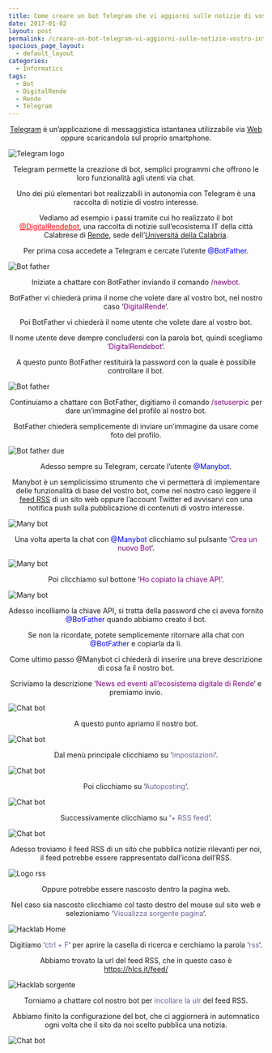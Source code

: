 ```yaml
---
title: Come creare un bot Telegram che vi aggiorni sulle notizie di vostro interesse?
date: 2017-01-02
layout: post
permalink: /creare-un-bot-telegram-vi-aggiorni-sulle-notizie-vostro-interesse/
spacious_page_layout:
  - default_layout
categories:
  - Informatics
tags:
  - Bot
  - DigitalRende
  - Rende
  - Telegram
---
```

<!--:it-->

<p style="text-align: center;">
  <a href="https://telegram.org/" target="_blank">Telegram</a> è un&#8217;applicazione di messaggistica istantanea utilizzabile via <a href="https://telegram.org/" target="_blank">Web </a>oppure scaricandola sul proprio smartphone.
</p>

![Telegram logo](https://raw.githubusercontent.com/marcofromsicily/blog/master/images/telegram.jpg)

<p style="text-align: center;">
  Telegram permette la creazione di bot, semplici programmi che offrono le loro funzionalità agli utenti via chat.
</p>

<p style="text-align: center;">
  Uno dei più elementari bot realizzabili in autonomia con Telegram è una raccolta di notizie di vostro interesse.
</p>

<p style="text-align: center;">
  Vediamo ad esempio i passi tramite cui ho realizzato il bot <span style="color: #ff0000;"><a style="color: #ff0000;" href="http://telegram.me/DigitalRendebot" target="_blank">@DigitalRendebot</a></span>, una raccolta di notizie sull&#8217;ecosistema IT della città Calabrese di <a href="https://it.wikipedia.org/wiki/Rende" target="_blank">Rende</a>, sede dell&#8217;<a href="http://www.unical.it/" target="_blank">Università della Calabria</a>.
</p>

<p style="text-align: center;">
  Per prima cosa accedete a Telegram e cercate l&#8217;utente <span style="color: #0000ff;">@BotFather</span>.
</p>

![Bot father](https://raw.githubusercontent.com/marcofromsicily/blog/master/images/botfather.jpg)

<p style="text-align: center;">
  Iniziate a chattare con BotFather inviando il comando <span style="color: #800080;">/newbot.</span>
</p>

<p style="text-align: center;">
  BotFather vi chiederà prima il nome che volete dare al vostro bot, nel nostro caso &#8216;<span style="color: #800080;">DigitalRende</span>&#8216;.
</p>

<p style="text-align: center;">
  Poi BotFather vi chiederà il nome utente che volete dare al vostro bot.
</p>

<p style="text-align: center;">
  Il nome utente deve dempre concludersi con la parola bot, quindi scegliamo &#8216;<span style="color: #800080;">DigitalRendebot</span>&#8216;.
</p>

<p style="text-align: center;">
  A questo punto BotFather restituirà la password con la quale è possibile controllare il bot.
</p>

![Bot father](https://raw.githubusercontent.com/marcofromsicily/blog/master/images/botfatheruno.jpg)


<p style="text-align: center;">
  Continuiamo a chattare con BotFather, digitiamo il comando <span style="color: #800080;">/setuserpic</span> per dare un&#8217;immagine del profilo al nostro bot.
</p>

<p style="text-align: center;">
  BotFather chiederà semplicemente di inviare un&#8217;immagine da usare come foto del profilo.
</p>

![Bot father due](https://raw.githubusercontent.com/marcofromsicily/blog/master/images/botfatherdue.jpg)


<p style="text-align: center;">
  Adesso sempre su Telegram, cercate l&#8217;utente <span style="color: #0000ff;">@Manybot</span>.
</p>

<p style="text-align: center;">
  Manybot è un semplicissimo strumento che vi permetterà di implementare delle funzionalità di base del vostro bot, come nel nostro caso leggere il <a href="https://it.wikipedia.org/wiki/RSS" target="_blank">feed RSS</a> di un sito web oppure l&#8217;account Twitter ed avvisarvi con una notifica push sulla pubblicazione di contenuti di vostro interesse.
</p>

![Many bot](https://raw.githubusercontent.com/marcofromsicily/blog/master/images/manybot.jpg)


<p style="text-align: center;">
  Una volta aperta la chat con <span style="color: #0000ff;">@Manybot</span> clicchiamo sul pulsante &#8216;<span style="color: #800080;">Crea un nuovo Bot</span>&#8216;.
</p>

![Many bot](https://raw.githubusercontent.com/marcofromsicily/blog/master/images/manybotuno.jpg)


<p style="text-align: center;">
  Poi clicchiamo sul bottone &#8216;<span style="color: #800080;">Ho copiato la chiave API&#8217;</span>.
</p>

![Many bot](https://raw.githubusercontent.com/marcofromsicily/blog/master/images/manybotdue.jpg)


<p style="text-align: center;">
  Adesso incolliamo la chiave API, si tratta della password che ci aveva fornito <span style="color: #0000ff;">@BotFather</span> quando abbiamo creato il bot.
</p>

<p style="text-align: center;">
  Se non la ricordate, potete semplicemente ritornare alla chat con <span style="color: #0000ff;">@BotFather</span> e copiarla da li.
</p>

<p style="text-align: center;">
  Come ultimo passo @Manybot ci chiederà di inserire una breve descrizione di cosa fa il nostro bot.
</p>

<p style="text-align: center;">
  Scriviamo la descrizione &#8216;<span style="color: #800080;">News ed eventi all&#8217;ecosistema digitale di Rende</span>&#8216; e premiamo invio.
</p>

![Chat bot](https://raw.githubusercontent.com/marcofromsicily/blog/master/images/chatbot.jpg)


<p style="text-align: center;">
  A questo punto apriamo il nostro bot.
</p>

![Chat bot](https://raw.githubusercontent.com/marcofromsicily/blog/master/images/chatbotuno.jpg)


<p style="text-align: center;">
  Dal menù principale clicchiamo su &#8216;<span style="color: #666699;">impostazioni</span>&#8216;.
</p>

![Chat bot](https://raw.githubusercontent.com/marcofromsicily/blog/master/images/chatbotdue.jpg)


<p style="text-align: center;">
  Poi clicchiamo su &#8216;<span style="color: #666699;">Autoposting</span>&#8216;.
</p>

![Chat bot](https://raw.githubusercontent.com/marcofromsicily/blog/master/images/chatbottre.jpg)


<p style="text-align: center;">
  Successivamente clicchiamo su &#8216;<span style="color: #666699;">+ RSS feed</span>&#8216;.
</p>

![Chat bot](https://raw.githubusercontent.com/marcofromsicily/blog/master/images/chatbotquattro.jpg)


<p style="text-align: center;">
  Adesso troviamo il feed RSS di un sito che pubblica notizie rilevanti per noi, il feed potrebbe essere rappresentato dall&#8217;icona dell&#8217;RSS.
</p>

![Logo rss](https://raw.githubusercontent.com/marcofromsicily/blog/master/images/rss.jpg)


<p style="text-align: center;">
  Oppure potrebbe essere nascosto dentro la pagina web.
</p>

<p style="text-align: center;">
  Nel caso sia nascosto clicchiamo col tasto destro del mouse sul sito web e selezioniamo &#8216;<span style="color: #666699;">Visualizza sorgente pagina</span>&#8216;.
</p>

![Hacklab Home](https://raw.githubusercontent.com/marcofromsicily/blog/master/images/hacklabhome.jpg)


<p style="text-align: center;">
  Digitiamo &#8216;<span style="color: #666699;">ctrl + F</span>&#8216; per aprire la casella di ricerca e cerchiamo la parola &#8216;<span style="color: #666699;">rss</span>&#8216;.
</p>

<p style="text-align: center;">
  Abbiamo trovato la url del feed RSS, che in questo caso è <a href="https://hlcs.it/feed/" target="_blank">https://hlcs.it/feed/ </a>
</p>

![Hacklab sorgente](https://raw.githubusercontent.com/marcofromsicily/blog/master/images/hacklabsorgente.jpg)


<p style="text-align: center;">
  Torniamo a chattare col nostro bot per <span style="color: #666699;">incollare la ulr</span> del feed RSS.
</p>

<p style="text-align: center;">
  Abbiamo finito la configurazione del bot, che ci aggiornerà in automnatico ogni volta che il sito da noi scelto pubblica una notizia.
</p>

![Chat bot](https://raw.githubusercontent.com/marcofromsicily/blog/master/images/chatbotcinque.jpg)
